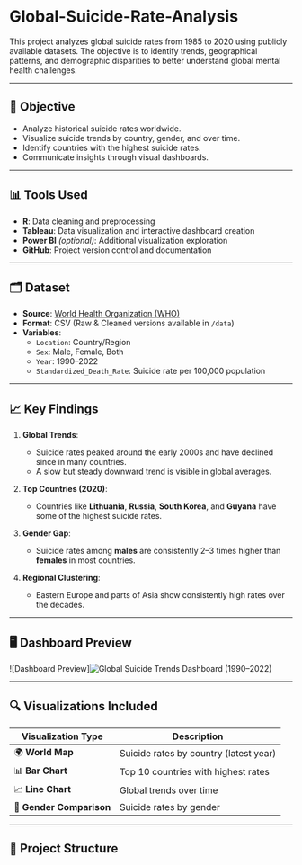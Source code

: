 # Global-Suicide-Rate-Analysis

This project analyzes global suicide rates from 1985 to 2020 using publicly available datasets. The objective is to identify trends, geographical patterns, and demographic disparities to better understand global mental health challenges.

---

## 📌 Objective

- Analyze historical suicide rates worldwide.
- Visualize suicide trends by country, gender, and over time.
- Identify countries with the highest suicide rates.
- Communicate insights through visual dashboards.

---

## 📊 Tools Used

- **R**: Data cleaning and preprocessing
- **Tableau**: Data visualization and interactive dashboard creation
- **Power BI** *(optional)*: Additional visualization exploration
- **GitHub**: Project version control and documentation

---

## 🗂️ Dataset

- **Source**: [World Health Organization (WHO)](https://www.who.int/)
- **Format**: CSV (Raw & Cleaned versions available in `/data`)
- **Variables**:
  - `Location`: Country/Region
  - `Sex`: Male, Female, Both
  - `Year`: 1990–2022
  - `Standardized_Death_Rate`: Suicide rate per 100,000 population

---

## 📈 Key Findings

1. **Global Trends**:
   - Suicide rates peaked around the early 2000s and have declined since in many countries.
   - A slow but steady downward trend is visible in global averages.

2. **Top Countries (2020)**:
   - Countries like **Lithuania**, **Russia**, **South Korea**, and **Guyana** have some of the highest suicide rates.

3. **Gender Gap**:
   - Suicide rates among **males** are consistently 2–3 times higher than **females** in most countries.

4. **Regional Clustering**:
   - Eastern Europe and parts of Asia show consistently high rates over the decades.

---

## 🖥️ Dashboard Preview

![Dashboard Preview]![Global Suicide Trends Dashboard (1990–2022)](https://github.com/user-attachments/assets/7301acb6-2544-47e8-a5d0-a221ed29bb60)


---

## 🔍 Visualizations Included

| Visualization Type | Description |
|--------------------|-------------|
| 🌍 **World Map** | Suicide rates by country (latest year) |
| 📊 **Bar Chart** | Top 10 countries with highest rates |
| 📈 **Line Chart** | Global trends over time |
| 🚻 **Gender Comparison** | Suicide rates by gender |

---

## 📁 Project Structure


